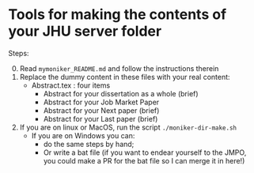 # Tools for making the contents of your JHU server folder

Steps:

0. Read `mymoniker_README.md` and follow the instructions therein
0. Replace the dummy content in these files with your real content:
   * Abstract.tex : four items
      - Abstract for your dissertation as a whole (brief) 
      - Abstract for your Job Market Paper 
      - Abstract for your Next paper (brief)
      - Abstract for your Last paper (brief)
0. If you are on linux or MacOS, run the script `./moniker-dir-make.sh`
   * If you are on Windows you can:
      - do the same steps by hand;
      - Or write a bat file (if you want to endear yourself to the JMPO, you could make a PR for the bat file so I can merge it in here!)
   

